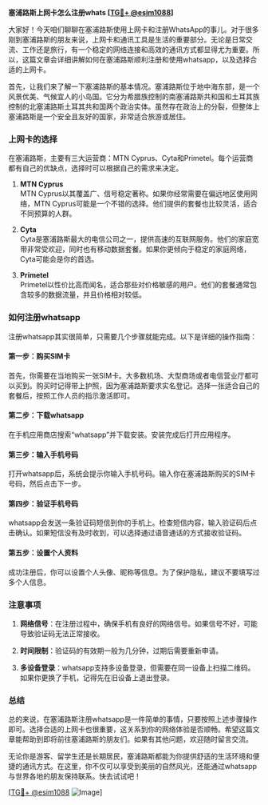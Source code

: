 **塞浦路斯上网卡怎么注册whats [[TG💪+ @esim1088](https://t.me/s/esim1088)]**

大家好！今天咱们聊聊在塞浦路斯使用上网卡和注册WhatsApp的事儿。对于很多刚到塞浦路斯的朋友来说，上网卡和通讯工具是生活的重要部分。无论是日常交流、工作还是旅行，有一个稳定的网络连接和高效的通讯方式都显得尤为重要。所以，这篇文章会详细讲解如何在塞浦路斯顺利注册和使用whatsapp，以及选择合适的上网卡。

首先，让我们来了解一下塞浦路斯的基本情况。塞浦路斯位于地中海东部，是一个风景优美、气候宜人的小岛国。它分为希腊族控制的南塞浦路斯共和国和土耳其族控制的北塞浦路斯土耳其共和国两个政治实体。虽然存在政治上的分裂，但整体上塞浦路斯是一个安全且友好的国家，非常适合旅游或居住。

### 上网卡的选择

在塞浦路斯，主要有三大运营商：MTN Cyprus、Cyta和Primetel。每个运营商都有自己的优缺点，选择时可以根据自己的需求来决定。

1. **MTN Cyprus**  
   MTN Cyprus以其覆盖广、信号稳定著称。如果你经常需要在偏远地区使用网络，MTN Cyprus可能是一个不错的选择。他们提供的套餐也比较灵活，适合不同预算的人群。

2. **Cyta**  
   Cyta是塞浦路斯最大的电信公司之一，提供高速的互联网服务。他们的家庭宽带非常受欢迎，同时也有移动数据套餐。如果你更倾向于稳定的家庭网络，Cyta可能会是你的首选。

3. **Primetel**  
   Primetel以性价比高而闻名，适合那些对价格敏感的用户。他们的套餐通常包含较多的数据流量，并且价格相对较低。

### 如何注册whatsapp

注册whatsapp其实很简单，只需要几个步骤就能完成。以下是详细的操作指南：

#### 第一步：购买SIM卡
首先，你需要在当地购买一张SIM卡。大多数机场、大型商场或者电信营业厅都可以买到。购买时记得带上护照，因为塞浦路斯要求实名登记。选择一张适合自己的套餐后，按照工作人员的指示激活即可。

#### 第二步：下载whatsapp
在手机应用商店搜索“whatsapp”并下载安装。安装完成后打开应用程序。

#### 第三步：输入手机号码
打开whatsapp后，系统会提示你输入手机号码。输入你在塞浦路斯购买的SIM卡号码，然后点击下一步。

#### 第四步：验证手机号码
whatsapp会发送一条验证码短信到你的手机上。检查短信内容，输入验证码后点击确认。如果短信没有及时收到，可以选择通过语音通话的方式接收验证码。

#### 第五步：设置个人资料
成功注册后，你可以设置个人头像、昵称等信息。为了保护隐私，建议不要填写过多个人信息。

### 注意事项

1. **网络信号**：在注册过程中，确保手机有良好的网络信号。如果信号不好，可能导致验证码无法正常接收。
   
2. **时间限制**：验证码的有效期一般为几分钟，过期后需要重新申请。

3. **多设备登录**：whatsapp支持多设备登录，但需要在同一设备上扫描二维码。如果你更换了手机，记得先在旧设备上退出登录。

### 总结

总的来说，在塞浦路斯注册whatsapp是一件简单的事情，只要按照上述步骤操作即可。选择合适的上网卡也很重要，这关系到你的网络体验是否顺畅。希望这篇文章能帮助到即将前往塞浦路斯的朋友们。如果有其他问题，欢迎随时留言交流。

无论你是游客、留学生还是长期居民，塞浦路斯都能为你提供舒适的生活环境和便捷的通讯方式。在这里，你不仅可以享受到美丽的自然风光，还能通过whatsapp与世界各地的朋友保持联系。快去试试吧！

[[TG💪+ @esim1088](https://t.me/s/esim1088) ![Image](https://i.postimg.cc/4NQfJmqS/Snipaste-2025-05-13-00-14-12.png)]